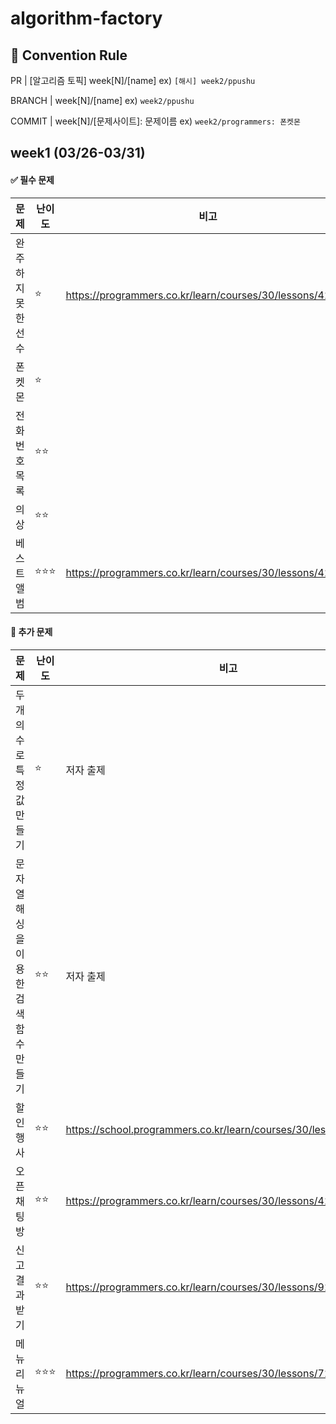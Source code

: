 # algorithm-factory


## 🌈 Convention Rule

PR | [알고리즘 토픽] week[N]/[name]
ex) `[해시] week2/ppushu`

BRANCH | week[N]/[name]
ex) `week2/ppushu`

COMMIT | week[N]/[문제사이트]: 문제이름 
ex) `week2/programmers: 폰켓몬`


## week1 (03/26-03/31)
####  ✅ 필수 문제
| 문제 |난이도| 비고 |
|------|------|------|
|완주하지 못한 선수|⭐| https://programmers.co.kr/learn/courses/30/lessons/42576|
|폰켓몬|⭐||
|전화번호 목록|⭐⭐||
|의상|⭐⭐||
|베스트앨범|⭐⭐⭐|https://programmers.co.kr/learn/courses/30/lessons/42579|
####  👊 추가 문제
| 문제 |난이도| 비고 |
|------|------|------|
|두 개의 수로 특정값 만들기|⭐|저자 출제|
|문자열 해싱을 이용한 검색 함수 만들기|⭐⭐|저자 출제|
|할인 행사|⭐⭐|https://school.programmers.co.kr/learn/courses/30/lessons/131127|
|오픈 채팅방|⭐⭐|https://programmers.co.kr/learn/courses/30/lessons/42888|
|신고 결과 받기|⭐⭐|https://programmers.co.kr/learn/courses/30/lessons/92334|
|메뉴 리뉴얼|⭐⭐⭐|https://programmers.co.kr/learn/courses/30/lessons/72411|

 
<!--
| 문제 |난이도| 비고 |
|------|------|------|
|배열 뒤집기|⭐|저자 출제|
|배열 제어하기|⭐⭐|저자 출제|
|두 수를 뽑아서 더하기|⭐|저자 출제|
|모의고사|⭐|https://programmers.co.kr/learn/courses/30/lessons/42840|
|행렬의 곱셈|⭐|https://school.programmers.co.kr/learn/courses/30/lessons/12949|
|실패율|⭐⭐|https://school.programmers.co.kr/learn/courses/30/lessons/42889|
|방문 길이|⭐⭐|https://school.programmers.co.kr/learn/courses/30/lessons/49994|
-->
